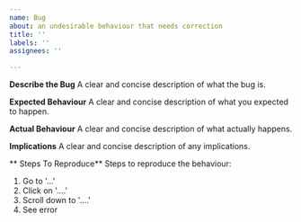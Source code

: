 ```yaml
---
name: Bug
about: an undesirable behaviour that needs correction
title: ''
labels: ''
assignees: ''

---
```


**Describe the Bug**
A clear and concise description of what the bug is.

**Expected Behaviour**
A clear and concise description of what you expected to happen.

**Actual Behaviour**
A clear and concise description of what actually happens.

**Implications**
A clear and concise description of any implications.

** Steps To Reproduce**
Steps to reproduce the behaviour:
1. Go to '...'
2. Click on '....'
3. Scroll down to '....'
4. See error
